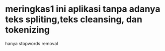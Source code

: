 # meringkas1 ini aplikasi tanpa adanya teks spliting,teks cleansing, dan tokenizing
hanya stopwords removal
